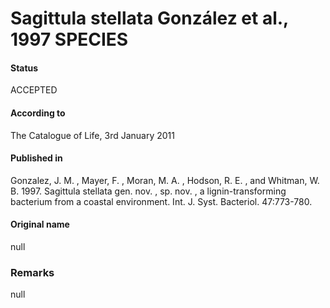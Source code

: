 # Sagittula stellata González et al., 1997 SPECIES

#### Status
ACCEPTED

#### According to
The Catalogue of Life, 3rd January 2011

#### Published in
Gonzalez, J. M. , Mayer, F. , Moran, M. A. , Hodson, R. E. , and Whitman, W. B. 1997. Sagittula stellata gen. nov. , sp. nov. , a lignin-transforming bacterium from a coastal environment. Int. J. Syst. Bacteriol. 47:773-780.

#### Original name
null

### Remarks
null